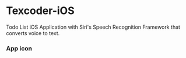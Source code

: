 # Texcoder-iOS
Todo List iOS Application with Siri's Speech Recognition Framework that converts voice to text.

### App icon
